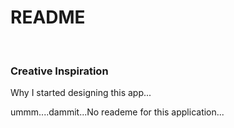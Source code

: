 # README

<br />

### Creative Inspiration

Why I started designing this app...

ummm....dammit...No reademe for this application...

